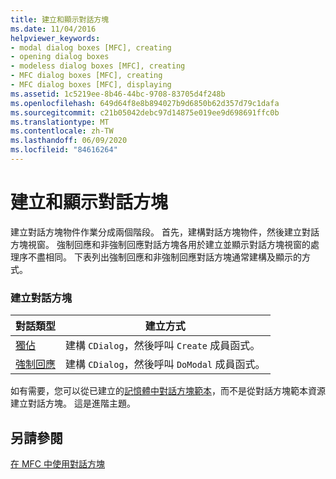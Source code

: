 ```yaml
---
title: 建立和顯示對話方塊
ms.date: 11/04/2016
helpviewer_keywords:
- modal dialog boxes [MFC], creating
- opening dialog boxes
- modeless dialog boxes [MFC], creating
- MFC dialog boxes [MFC], creating
- MFC dialog boxes [MFC], displaying
ms.assetid: 1c5219ee-8b46-44bc-9708-83705d4f248b
ms.openlocfilehash: 649d64f8e8b894027b9d6850b62d357d79c1dafa
ms.sourcegitcommit: c21b05042debc97d14875e019ee9d698691ffc0b
ms.translationtype: MT
ms.contentlocale: zh-TW
ms.lasthandoff: 06/09/2020
ms.locfileid: "84616264"
---
```

# <a name="creating-and-displaying-dialog-boxes"></a>建立和顯示對話方塊

建立對話方塊物件作業分成兩個階段。 首先，建構對話方塊物件，然後建立對話方塊視窗。 強制回應和非強制回應對話方塊各用於建立並顯示對話方塊視窗的處理序不盡相同。 下表列出強制回應和非強制回應對話方塊通常建構及顯示的方式。

### <a name="dialog-creation"></a>建立對話方塊

|對話類型|建立方式|
|-----------------|----------------------|
|[獨佔](creating-modeless-dialog-boxes.md)|建構 `CDialog`，然後呼叫 `Create` 成員函式。|
|[強制回應](creating-modal-dialog-boxes.md)|建構 `CDialog`，然後呼叫 `DoModal` 成員函式。|

如有需要，您可以從已建立的[記憶體中對話方塊範本](using-a-dialog-template-in-memory.md)，而不是從對話方塊範本資源建立對話方塊。 這是進階主題。

## <a name="see-also"></a>另請參閱

[在 MFC 中使用對話方塊](life-cycle-of-a-dialog-box.md)
